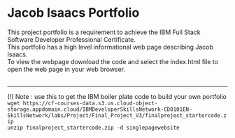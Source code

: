 # Jacob Isaacs Portfolio
This project portfolio is a requirement to achieve the IBM Full Stack Software Developer Professional Certificate.<br>
This portfolio has a high level informational web page describing Jacob Isaacs.<br>
To view the webpage download the code and select the index.html file to open the web page in your web browser.<br><br>

-------------------------------------------------------------

(!) Note : use this to get the IBM boiler plate code to build your own portfolio <br>
`wget https://cf-courses-data.s3.us.cloud-object-storage.appdomain.cloud/IBMDeveloperSkillsNetwork-CD0101EN-SkillsNetwork/labs/Project/Final_Project_V3/finalproject_startercode.zip` <br>
`unzip finalproject_startercode.zip -d singlepagewebsite`
